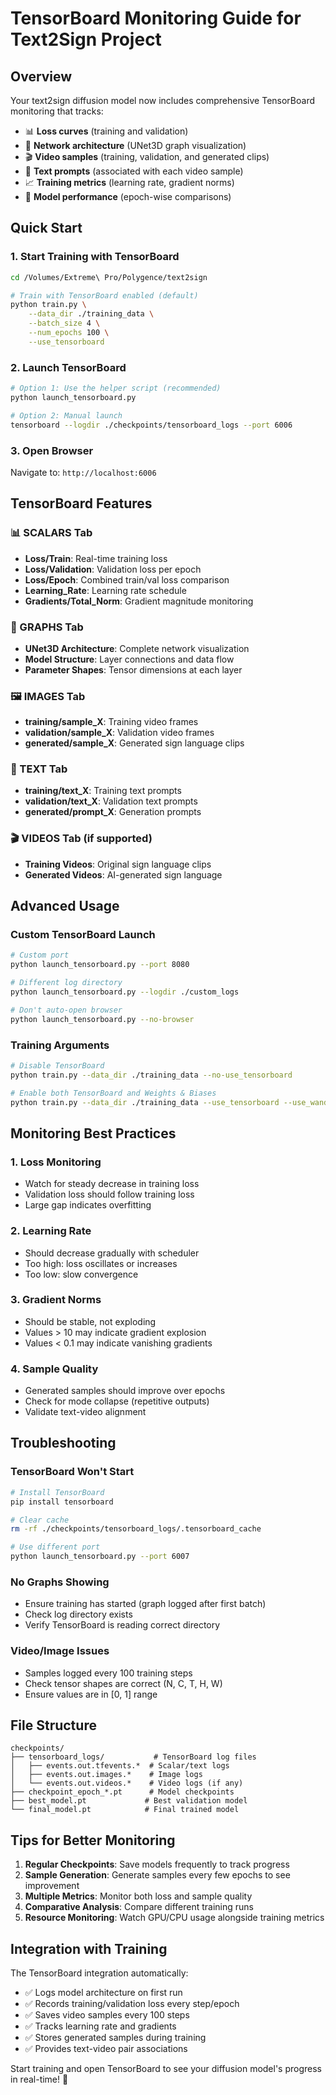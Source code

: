 # TensorBoard Monitoring Guide for Text2Sign Project

## Overview

Your text2sign diffusion model now includes comprehensive TensorBoard monitoring that tracks:

- 📊 **Loss curves** (training and validation)
- 🧠 **Network architecture** (UNet3D graph visualization)
- 🎬 **Video samples** (training, validation, and generated clips)
- 📝 **Text prompts** (associated with each video sample)
- 📈 **Training metrics** (learning rate, gradient norms)
- 🎯 **Model performance** (epoch-wise comparisons)

## Quick Start

### 1. Start Training with TensorBoard
```bash
cd /Volumes/Extreme\ Pro/Polygence/text2sign

# Train with TensorBoard enabled (default)
python train.py \
    --data_dir ./training_data \
    --batch_size 4 \
    --num_epochs 100 \
    --use_tensorboard
```

### 2. Launch TensorBoard
```bash
# Option 1: Use the helper script (recommended)
python launch_tensorboard.py

# Option 2: Manual launch
tensorboard --logdir ./checkpoints/tensorboard_logs --port 6006
```

### 3. Open Browser
Navigate to: `http://localhost:6006`

## TensorBoard Features

### 📊 SCALARS Tab
- **Loss/Train**: Real-time training loss
- **Loss/Validation**: Validation loss per epoch
- **Loss/Epoch**: Combined train/val loss comparison
- **Learning_Rate**: Learning rate schedule
- **Gradients/Total_Norm**: Gradient magnitude monitoring

### 🧠 GRAPHS Tab
- **UNet3D Architecture**: Complete network visualization
- **Model Structure**: Layer connections and data flow
- **Parameter Shapes**: Tensor dimensions at each layer

### 🖼️ IMAGES Tab
- **training/sample_X**: Training video frames
- **validation/sample_X**: Validation video frames
- **generated/sample_X**: Generated sign language clips

### 📝 TEXT Tab
- **training/text_X**: Training text prompts
- **validation/text_X**: Validation text prompts
- **generated/prompt_X**: Generation prompts

### 🎬 VIDEOS Tab (if supported)
- **Training Videos**: Original sign language clips
- **Generated Videos**: AI-generated sign language

## Advanced Usage

### Custom TensorBoard Launch
```bash
# Custom port
python launch_tensorboard.py --port 8080

# Different log directory
python launch_tensorboard.py --logdir ./custom_logs

# Don't auto-open browser
python launch_tensorboard.py --no-browser
```

### Training Arguments
```bash
# Disable TensorBoard
python train.py --data_dir ./training_data --no-use_tensorboard

# Enable both TensorBoard and Weights & Biases
python train.py --data_dir ./training_data --use_tensorboard --use_wandb
```

## Monitoring Best Practices

### 1. **Loss Monitoring**
- Watch for steady decrease in training loss
- Validation loss should follow training loss
- Large gap indicates overfitting

### 2. **Learning Rate**
- Should decrease gradually with scheduler
- Too high: loss oscillates or increases
- Too low: slow convergence

### 3. **Gradient Norms**
- Should be stable, not exploding
- Values > 10 may indicate gradient explosion
- Values < 0.1 may indicate vanishing gradients

### 4. **Sample Quality**
- Generated samples should improve over epochs
- Check for mode collapse (repetitive outputs)
- Validate text-video alignment

## Troubleshooting

### TensorBoard Won't Start
```bash
# Install TensorBoard
pip install tensorboard

# Clear cache
rm -rf ./checkpoints/tensorboard_logs/.tensorboard_cache

# Use different port
python launch_tensorboard.py --port 6007
```

### No Graphs Showing
- Ensure training has started (graph logged after first batch)
- Check log directory exists
- Verify TensorBoard is reading correct directory

### Video/Image Issues
- Samples logged every 100 training steps
- Check tensor shapes are correct (N, C, T, H, W)
- Ensure values are in [0, 1] range

## File Structure
```
checkpoints/
├── tensorboard_logs/           # TensorBoard log files
│   ├── events.out.tfevents.*  # Scalar/text logs
│   ├── events.out.images.*    # Image logs
│   └── events.out.videos.*    # Video logs (if any)
├── checkpoint_epoch_*.pt      # Model checkpoints
├── best_model.pt             # Best validation model
└── final_model.pt            # Final trained model
```

## Tips for Better Monitoring

1. **Regular Checkpoints**: Save models frequently to track progress
2. **Sample Generation**: Generate samples every few epochs to see improvement
3. **Multiple Metrics**: Monitor both loss and sample quality
4. **Comparative Analysis**: Compare different training runs
5. **Resource Monitoring**: Watch GPU/CPU usage alongside training metrics

## Integration with Training

The TensorBoard integration automatically:
- ✅ Logs model architecture on first run
- ✅ Records training/validation loss every step/epoch
- ✅ Saves video samples every 100 steps
- ✅ Tracks learning rate and gradients
- ✅ Stores generated samples during training
- ✅ Provides text-video pair associations

Start training and open TensorBoard to see your diffusion model's progress in real-time! 🚀
